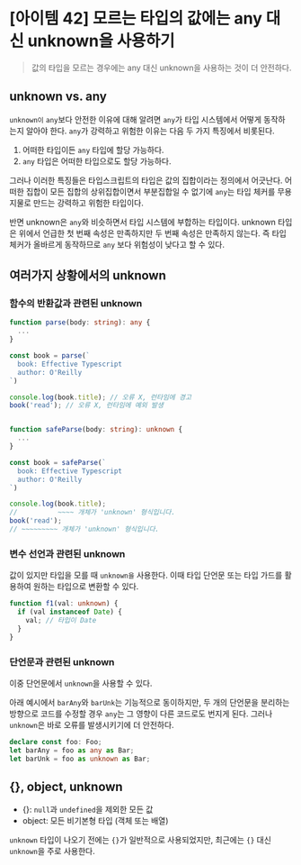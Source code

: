# [아이템 42] 모르는 타입의 값에는 any 대신 unknown을 사용하기

> 값의 타입을 모르는 경우에는 any 대신 unknown을 사용하는 것이 더 안전하다.

## unknown vs. any

`unknown이` `any`보다 안전한 이유에 대해 알려면 `any`가 타입 시스템에서 어떻게 동작하는지 알아야 한다. `any`가 강력하고 위험한 이유는 다음 두 가지 특징에서 비롯된다.

1. 어떠한 타입이든 `any` 타입에 할당 가능하다.
2. `any` 타입은 어떠한 타입으로도 할당 가능하다.

그러나 이러한 특징들은 타입스크립트의 타입은 값의 집합이라는 정의에서 어긋난다. 어떠한 집합이 모든 집합의 상위집합이면서 부분집합일 수 없기에 `any`는 타입 체커를 무용지물로 만드는 강력하고 위험한 타입이다.

반면 unknown은 `any`와 비슷하면서 타입 시스템에 부합하는 타입이다. unknown 타입은 위에서 언급한 첫 번째 속성은 만족하지만 두 번째 속성은 만족하지 않는다. 즉 타입 체커가 올바르게 동작하므로 `any` 보다 위험성이 낮다고 할 수 있다.

## 여러가지 상황에서의 unknown

### 함수의 반환값과 관련된 unknown

```ts
function parse(body: string): any {
  ...
}

const book = parse(`
  book: Effective Typescript
  author: O'Reilly
`)

console.log(book.title); // 오류 X, 런타임에 경고
book('read'); // 오류 X, 런타임에 예외 발생


function safeParse(body: string): unknown {
  ...
}

const book = safeParse(`
  book: Effective Typescript
  author: O'Reilly
`)

console.log(book.title);
//          ~~~~ 개체가 'unknown' 형식입니다.
book('read');
// ~~~~~~~~~ 개체가 'unknown' 형식입니다.
```

### 변수 선언과 관련된 unknown

값이 있지만 타입을 모를 때 `unknown을` 사용한다. 이때 타입 단언문 또는 타입 가드를 활용하여 원하는 타입으로 변환할 수 있다.

```ts
function f1(val: unknown) {
  if (val instanceof Date) {
    val; // 타입이 Date
  }
}
```

### 단언문과 관련된 unknown

이중 단언문에서 `unknown`을 사용할 수 있다.

아래 예시에서 `barAny`와 `barUnk`는 기능적으로 동이하지만, 두 개의 단언문을 분리하는 방향으로 코드를 수정할 경우 `any`는 그 영향이 다른 코드로도 번지게 된다. 그러나 `unknown`은 바로 오류를 발생시키기에 더 안전하다.

```ts
declare const foo: Foo;
let barAny = foo as any as Bar;
let barUnk = foo as unknown as Bar;
```

## {}, object, unknown

- {}: `null`과 `undefined`을 제외한 모든 값
- object: 모든 비기본형 타입 (객체 또는 배열)

`unknown` 타입이 나오기 전에는 `{}`가 일반적으로 사용되었지만, 최근에는 `{}` 대신 `unknown`을 주로 사용한다.
